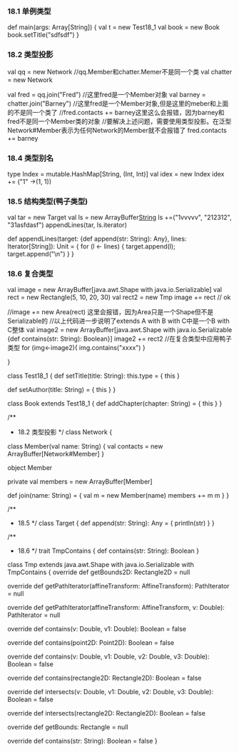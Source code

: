   ### 18.1 单例类型
  def main(args: Array[String]) {
    val t = new Test18_1
    val book = new Book
    book.setTitle("sdfsdf")
  }

  ### 18.2 类型投影
  val qq = new Network
  //qq.Member和chatter.Memer不是同一个类
  val chatter = new Network

  val fred = qq.join("Fred")
  //这里fred是一个Member对象
  val barney = chatter.join("Barney") //这里fred是一个Member对象,但是这里的meber和上面的不是同一个类了
  //fred.contacts += barney这里这么会报错，因为barney和fred不是同一个Member类的对象
  //要解决上述问题，需要使用类型投影。在泛型Network#Member表示为任何Network的Member就不会报错了
  fred.contacts += barney

  ### 18.4 类型别名
  type Index = mutable.HashMap[String, (Int, Int)]
  val idex = new Index
  idex += ("1" ->(1, 1))

  ### 18.5 结构类型(鸭子类型)
  val tar = new Target
  val ls = new ArrayBuffer[String]()
  ls +=("1vvvvv", "212312", "31asfdasf")
  appendLines(tar, ls.iterator)

  def appendLines(target: {def append(str: String): Any}, lines: Iterator[String]): Unit = {
    for (l <- lines) {
      target.append(l); target.append("\n")
    }
  }

  ### 18.6 复合类型
  val image = new ArrayBuffer[java.awt.Shape with java.io.Serializable]
  val rect = new Rectangle(5, 10, 20, 30)
  val rect2 = new Tmp
  image += rect // ok

  //image += new Area(rect) 这里会报错，因为Area只是一个Shape但不是Serializable的
  //以上代码进一步说明了extends A with B with C中是一个B with C整体
  val image2 = new ArrayBuffer[java.awt.Shape with java.io.Serializable {def contains(str: String): Boolean}]
  image2 += rect2 //在复合类型中应用鸭子类型
  for (img<-image2){
    img.contains("xxxx")
  }


}


class Test18_1 {
  def setTitle(title: String): this.type = {
    this
  }

  def setAuthor(title: String) = {
    this
  }
}

class Book extends Test18_1 {
  def addChapter(chapter: String) = {
    this
  }
}


/**
 * 18.2 类型投影
 */
class Network {

  class Member(val name: String) {
    val contacts = new ArrayBuffer[Network#Member]
  }

  object Member

  private val members = new ArrayBuffer[Member]

  def join(name: String) = {
    val m = new Member(name)
    members += m
    m
  }
}

/**
 * 18.5
 */
class Target {
  def append(str: String): Any = {
    println(str)
  }
}

/**
 * 18.6
 */
trait TmpContains {
  def contains(str: String): Boolean
}

class Tmp extends java.awt.Shape with java.io.Serializable with TmpContains {
  override def getBounds2D: Rectangle2D = null

  override def getPathIterator(affineTransform: AffineTransform): PathIterator = null

  override def getPathIterator(affineTransform: AffineTransform, v: Double): PathIterator = null

  override def contains(v: Double, v1: Double): Boolean = false

  override def contains(point2D: Point2D): Boolean = false

  override def contains(v: Double, v1: Double, v2: Double, v3: Double): Boolean = false

  override def contains(rectangle2D: Rectangle2D): Boolean = false

  override def intersects(v: Double, v1: Double, v2: Double, v3: Double): Boolean = false

  override def intersects(rectangle2D: Rectangle2D): Boolean = false

  override def getBounds: Rectangle = null

  override def contains(str: String): Boolean = false
}
